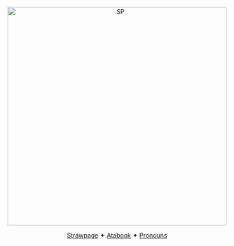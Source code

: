 <p align="center">
  <a href="https://example.com">
    <img src="https://cdn.wikimg.net/en/splatoonwiki/images/7/7e/S2_Tower_Records_Inkling_and_Octoling.png" alt="SP" width="500">
  </a>
</p>

<p align="center">
  <a href="https://sosoapsy.straw.page">Strawpage</a> ✦
  <a href="https://s0apsy.atabook.org">Atabook</a> ✦
  <a href="https://pronouns.cc/@s0apsy">Pronouns</a>
</p>
